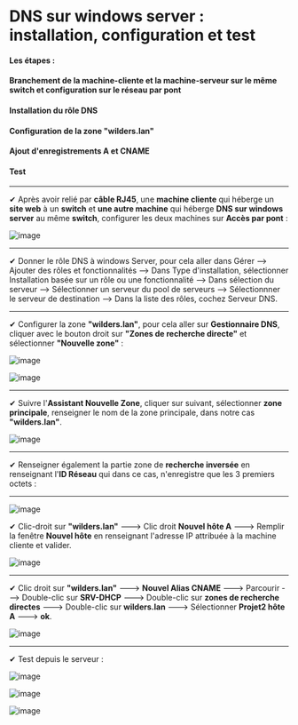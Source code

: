 # DNS sur windows server : installation, configuration et test

#### Les étapes :
#### Branchement de la machine-cliente et la machine-serveur sur le même switch et configuration sur le réseau par pont
#### Installation du rôle DNS
#### Configuration de la zone "wilders.lan"
#### Ajout d'enregistrements A et CNAME
#### Test
***

✔ Après avoir relié par **câble RJ45**, une **machine cliente** qui héberge un **site web** à un **switch** et **une autre machine** qui héberge **DNS sur windows server** au même **switch**, configurer les deux machines sur **Accès par pont**  :

![image](https://github.com/techerbeatrice/DNS_windows-server/assets/138071140/9e2ea9c0-7c6e-4d24-99b7-bfe821942998)

***

✔ Donner le rôle DNS à windows Server, pour cela aller dans Gérer --> Ajouter des rôles et fonctionnalités --> Dans Type d'installation, sélectionner Installation basée sur un rôle ou une fonctionnalité --> Dans sélection du serveur --> Sélectionner un serveur du pool de serveurs --> Sélectionnner le serveur de destination --> Dans la liste des rôles, cochez Serveur DNS.

***

✔ Configurer la zone **"wilders.lan"**, pour cela aller sur **Gestionnaire DNS**, cliquer avec le bouton droit sur **"Zones de recherche directe"** et sélectionner **"Nouvelle zone"** :

![image](https://github.com/techerbeatrice/DNS_windows-server/assets/138071140/22ff3765-bb95-492a-818f-b8d26518e7f6)    


![image](https://github.com/techerbeatrice/DNS_windows-server/assets/138071140/3b98aa98-7af1-4206-8a85-69e9280e6807)

***

✔ Suivre l'**Assistant Nouvelle Zone**, cliquer sur suivant, sélectionner **zone principale**, renseigner le nom de la zone principale, dans notre cas **"wilders.lan"**.

![image](https://github.com/techerbeatrice/DNS_windows-server/assets/138071140/d4f12ef5-93bb-403d-9f98-16e80c3263af)

***

✔ Renseigner également la partie zone de **recherche inversée** en renseignant l'**ID Réseau** qui dans ce cas, n'enregistre que les 3 premiers octets :

***

![image](https://github.com/techerbeatrice/DNS_windows-server/assets/138071140/aa60d0d3-78bd-4e37-a73b-e4dc0881ef1d)

✔ Clic-droit sur **"wilders.lan"** ---> Clic droit **Nouvel hôte A** ---> Remplir la fenêtre **Nouvel hôte** en renseignant l'adresse IP attribuée à la machine cliente et valider.

![image](https://github.com/techerbeatrice/DNS_windows-server/assets/138071140/972eef3d-87a8-4338-8d05-f7cebbcfc24b)

***

✔ Clic droit sur **"wilders.lan"** ---> **Nouvel Alias CNAME** ---> Parcourir ---> Double-clic sur **SRV-DHCP** ---> Double-clic sur **zones de recherche directes** ---> Double-clic sur **wilders.lan** ---> Sélectionner **Projet2 hôte A** ---> **ok**.

![image](https://github.com/techerbeatrice/DNS_windows-server/assets/138071140/09adcebd-45a2-4567-af01-96f49f367fb8)

***
✔ Test depuis le serveur :

![image](https://github.com/techerbeatrice/DNS_windows-server/assets/138071140/91a42a42-2748-4665-bac6-d0f28fb32306)

![image](https://github.com/techerbeatrice/DNS_windows-server/assets/138071140/c63835d1-75fc-4886-9eef-dbdc374e4ac1)

![image](https://github.com/techerbeatrice/DNS_windows-server/assets/138071140/bc170260-e945-45eb-8209-7701cc1a88b5)


